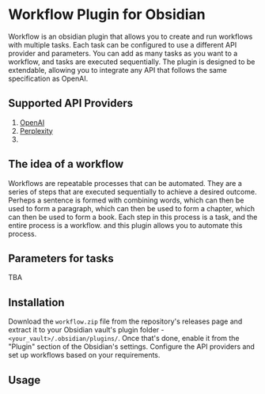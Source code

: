 # Workflow Plugin for Obsidian

Workflow is an obsidian plugin that allows you to create and run workflows with multiple tasks. Each task can be configured to use a different API provider and parameters. You can add as many tasks as you want to a workflow, and tasks are executed sequentially. The plugin is designed to be extendable, allowing you to integrate any API that follows the same specification as OpenAI.

## Supported API Providers
1. [OpenAI](https://openai.com/)
2. [Perplexity](https://perplexity.ai/)
3. 

## The idea of a workflow
Workflows are repeatable processes that can be automated. They are a series of steps that are executed sequentially to achieve a desired outcome. Perheps a sentence is formed with combining words, which can then be used to form a paragraph, which can then be used to form a chapter, which can then be used to form a book. Each step in this process is a task, and the entire process is a workflow. and this plugin allows you to automate this process.

## Parameters for tasks

TBA

## Installation

Download the `workflow.zip` file from the repository's releases page and extract it to your Obsidian vault's plugin folder - `<your_vault>/.obsidian/plugins/`. Once that's done, enable it from the "Plugin" section of the Obsidian's settings. Configure the API providers and set up workflows based on your requirements.

## Usage



